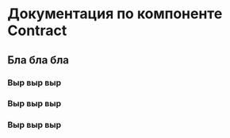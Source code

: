 # Документация по компоненте Contract
## Бла бла бла
### Выр выр выр
### Выр выр выр
### Выр выр выр